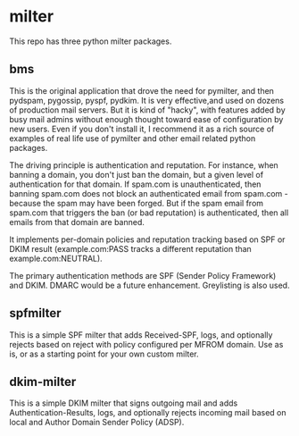 # milter

This repo has three python milter packages.

## bms
This is the original application that drove the need for pymilter, and then
pydspam, pygossip, pyspf, pydkim.  It is very effective,and used on dozens of
production mail servers.  But it is kind of "hacky", with features added by
busy mail admins without enough thought toward ease of configuration by new
users.  Even if you don't install it, I recommend it as a rich source of
examples of real life use of pymilter and other email related python packages.

The driving principle is authentication and reputation.  For instance, when
banning a domain, you don't just ban the domain, but a given level of
authentication for that domain.  If spam.com is unauthenticated, then banning
spam.com does not block an authenticated email from spam.com - because the spam
may have been forged.  But if the spam email from spam.com that triggers
the ban (or bad reputation) is authenticated, then all emails from that domain
are banned.

It implements per-domain policies and reputation tracking based on SPF 
or DKIM result (example.com:PASS tracks a different reputation than
example.com:NEUTRAL). 

The primary authentication methods are SPF (Sender Policy Framework) and DKIM.  DMARC would be a future enhancement.  Greylisting is also used.

## spfmilter
This is a simple SPF milter that adds Received-SPF, logs, and optionally rejects based on reject with policy configured per MFROM domain.  Use as is, or as a starting point for your own custom milter.

## dkim-milter
This is a simple DKIM milter that signs outgoing mail and adds Authentication-Results, logs, and optionally rejects incoming mail based on local and Author Domain Sender Policy (ADSP).
